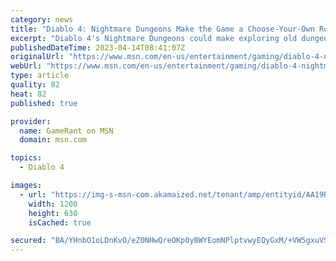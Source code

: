 ```yaml
---
category: news
title: "Diablo 4: Nightmare Dungeons Make the Game a Choose-Your-Own Roguelike Adventure"
excerpt: "Diablo 4's Nightmare Dungeons could make exploring old dungeons fulfilling again with affixes and dynamic RNG, roguelike mechanics baked into them."
publishedDateTime: 2023-04-14T08:41:07Z
originalUrl: "https://www.msn.com/en-us/entertainment/gaming/diablo-4-nightmare-dungeons-make-the-game-a-choose-your-own-roguelike-adventure/ar-AA19RHQn"
webUrl: "https://www.msn.com/en-us/entertainment/gaming/diablo-4-nightmare-dungeons-make-the-game-a-choose-your-own-roguelike-adventure/ar-AA19RHQn"
type: article
quality: 82
heat: 82
published: true

provider:
  name: GameRant on MSN
  domain: msn.com

topics:
  - Diablo 4

images:
  - url: "https://img-s-msn-com.akamaized.net/tenant/amp/entityid/AA19RHQj.img?h=630&w=1200&m=6&q=60&o=t&l=f&f=jpg"
    width: 1200
    height: 630
    isCached: true

secured: "BA/YHnbO1oLDnKvO/eZ0NHwQreOKp0yBWYEomNPlptvwyEQyGxM/+VW5gxuVSTESr+z3URngEWiZ9DioWBE+2q79ds2cLmWXeC57YP0Fgwn57SlC6MJnPlQyC+r7CZj/LOjxANNi6/342Vd2zLAaCmX64kjkuYk1u6uZnXiNIs/yvpzDBROx96kz2DYklDqMQmh9lmVK3Y0l+u5wQk0pRZM0WVfpzkU6i674vqF2cuQrN2ZcqSKL8WPXTwbUCCtFKhsXMvlhZ6GGwJwfE/orZr2Gu44tmWS6/6V325g83jjZPEalQ/ZEIlPh4TpdmwLY8ePdC04+Hp0kTYHFsmSUNf7YNa7hlpCoagsvhOFIYAg=;23L+YQS83ShTXNlyYWdr0A=="
---
```


